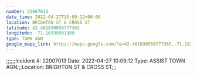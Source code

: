```yaml
---
number: 22007013
date_time: 2022-04-27T10:09:12+00:00
location: BRIGHTON ST & CROSS ST
latitude: 42.401030050777365
longitude: -71.16339991389
type: TOWN AGN
google_maps_link: https://maps.google.com/?q=42.401030050777365,-71.16339991389
---
```


;;;;;;Incident #: 22007013  Date: 2022-04-27 10:09:12   Type: ASSIST TOWN AGN;;;Location: BRIGHTON ST & CROSS ST;;;
